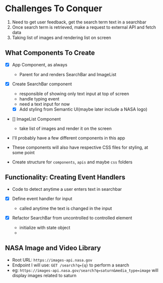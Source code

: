 # Challenges To Conquer
1. Need to get user feedback, get the search term text in a searchbar
2. Once search term is retrieved, make a request to external API and fetch data
3. Taking list of images and rendering list on screen

## What Components To Create
- [x] App Component, as always
  - Parent for and renders SearchBar and ImageList

- [x] Create SearchBar component
  - responsible of showing only text input at top of screen
  - handle typing event
  - need a text input for now
  - [x] Add styling from Semantic UI(maybe later include a NASA logo)

- [] ImageList Component
  - take list of images and render it on the screen

- I'll probably have a few different components in this app
- These components will also have respective CSS files for styling, at some point
- Create structure for `components`, `apis` and maybe `css` folders

## Functionality: Creating Event Handlers
- Code to detect anytime a user enters text in searchbar
- [x] Define event handler for input
  - called anytime the text is changed in the input

- [x] Refactor SearchBar from uncontrolled to controlled element
  - initialize with state object
  - 

## NASA Image and Video Library
- Root URL: `https://images-api.nasa.gov`
- Endpoint I will use: `GET /search?q={q}` to perform a search
- eg: `https://images-api.nasa.gov/search?q=saturn&media_type=image` will display images related to saturn
